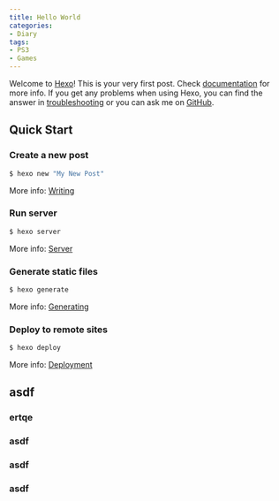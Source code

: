 ```yaml
---
title: Hello World
categories:
- Diary
tags:
- PS3
- Games
---
```




Welcome to [Hexo](https://hexo.io/)! This is your very first post. Check [documentation](https://hexo.io/docs/) for more info. If 
you get any problems when using Hexo, you can find the answer in [troubleshooting](https://hexo.io/docs/troubleshooting.html) or you can ask me on [GitHub](https://github.com/hexojs/hexo/issues).

## Quick Start

### Create a new post
<!-- more -->

``` bash
$ hexo new "My New Post"
```

More info: [Writing](https://hexo.io/docs/writing.html)

### Run server

``` bash
$ hexo server
```

More info: [Server](https://hexo.io/docs/server.html)

### Generate static files

``` bash
$ hexo generate
```

More info: [Generating](https://hexo.io/docs/generating.html)

### Deploy to remote sites

``` bash
$ hexo deploy
```

More info: [Deployment](https://hexo.io/docs/deployment.html)




## asdf 

### ertqe

### asdf 

### asdf 

### asdf 